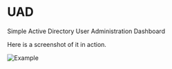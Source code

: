 # UAD
Simple Active Directory User Administration Dashboard

Here is a screenshot of it in action.

![Example](https://github.com/kf5upm/UAD/assets/38869645/29eaff83-6f00-43ff-a22c-573513afdc5b)
